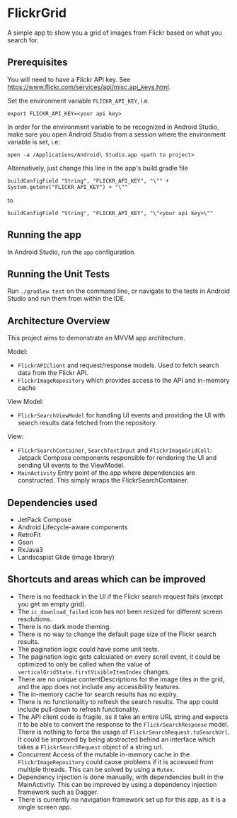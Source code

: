 # FlickrGrid

A simple app to show you a grid of images from Flickr based on what you search for.

## Prerequisites

You will need to have a Flickr API key. See https://www.flickr.com/services/api/misc.api_keys.html.

Set the environment variable `FLICKR_API_KEY`, i.e.

```
export FLICKR_API_KEY=<your api key>
```

In order for the environment variable to be recognized in Android Studio, make sure you open Android Studio from a session where the environment variable is set, i.e:

```
open -a /Applications/Android\ Studio.app <path to project>
```

Alternatively, just change this line in the app's build.gradle file

```
buildConfigField "String", "FLICKR_API_KEY", "\"" + System.getenv("FLICKR_API_KEY") + "\""
```

to

```
buildConfigField "String", "FLICKR_API_KEY", "\"<your api key>\""
```

## Running the app

In Android Studio, run the `app` configuration.

## Running the Unit Tests

Run `./gradlew test` on the command line, or navigate to the tests in Android Studio and run them from within the IDE.

## Architecture Overview

This project aims to demonstrate an MVVM app architecture.

Model:

- `FlickrAPIClient` and request/response models. Used to fetch search data from the Flickr API.
- `FlickrImageRepository` which provides access to the API and in-memory cache

View Model:

- `FlickrSearchViewModel` for handling UI events and providing the UI with search results data fetched from the repository.

View:

- `FlickrSearchContainer`, `SearchTextInput` and `FlickrImageGridCell`: Jetpack Compose components responsible for rendering the UI and sending UI events to the ViewModel.
- `MainActivity` Entry point of the app where dependencies are constructed. This simply wraps the FlickrSearchContainer.

## Dependencies used

- JetPack Compose
- Android Lifecycle-aware components
- RetroFit
- Gson
- RxJava3
- Landscapist Glide (image library)

## Shortcuts and areas which can be improved

- There is no feedback in the UI if the Flickr search request fails (except you get an empty grid).
- The `ic_download_failed` icon has not been resized for different screen resolutions.
- There is no dark mode theming.
- There is no way to change the default page size of the Flickr search results.
- The pagination logic could have some unit tests.
- The pagination logic gets calculated on every scroll event, it could be optimized to only be called when the value of `verticalGridState.firstVisibleItemIndex` changes.
- There are no unique contentDescriptions for the image tiles in the grid, and the app does not include any accessibility features.
- The in-memory cache for search results has no expiry.
- There is no functionality to refresh the search results. The app could include pull-down to refresh functionality.
- The API client code is fragile, as it take an entire URL string and expects it to be able to convert the response to the `FlickrSearchResponse` model. There is nothing to force the usage of `FlickrSearchRequest.toSearchUrl`. It could be improved by being abstracted behind an interface which takes a `FlickrSearchRequest` object of a string url.
- Concurrent Access of the mutable in-memory cache in the `FlickrImageRepository` could cause problems if it is accessed from multiple threads. This can be solved by using a `Mutex`.
- Dependency injection is done manually, with dependencies built in the MainActivity. This can be improved by using a dependency injection framework such as Dagger.
- There is currently no navigation framework set up for this app, as it is a single screen app.
